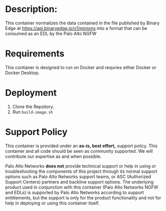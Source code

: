# Description: 
This container normalizes the data contained in the file published by Binary Edge at https://api.binaryedge.io/v1/minions into a format that can be consumed as an EDL by the Palo Alto NGFW

# Requirements
This contianer is designed to run on Docker and requries either Docker or Docker Desktop.  

# Deployment
1. Clone the Repsitory.
2. Run `build-image.sh`

# Support Policy

This container is provided under an **as-is, best effort,** support policy. This container and all code should be seen as community supported.  We will contribute our expertise as and when possible. 

Palo Alto Networks **does not** provide technical support or help in using or troubleshooting the components of this project through its normal support options such as Palo Alto Networks support teams, or ASC (Authorized Support Centers) partners and backline support options. The underlying product used in conjunction with this container (Palo Alto Networks NGFW and EDLs) is supported by Palo Alto Networks according to support entitlements, but the support is only for the product functionality and not for help in deploying or using this container itself. 
